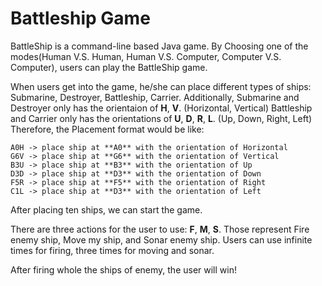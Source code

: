 # Battleship Game

BattleShip is a command-line based Java game.
By Choosing one of the modes(Human V.S. Human, Human V.S. Computer, Computer V.S. Computer), users can play the BattleShip game.

When users get into the game, he/she can place different types of ships: Submarine, Destroyer, Battleship, Carrier.
Additionally, Submarine and Destroyer only has the orientaion of **H**, **V**. (Horizontal, Vertical)
Battleship and Carrier only has the orientations of **U**, **D**, **R**, **L**. (Up, Down, Right, Left)
Therefore, the Placement format would be like: 
```
A0H -> place ship at **A0** with the orientation of Horizontal
G6V -> place ship at **G6** with the orientation of Vertical
B3U -> place ship at **B3** with the orientation of Up
D3D -> place ship at **D3** with the orientation of Down
F5R -> place ship at **F5** with the orientation of Right
C1L -> place ship at **D3** with the orientation of Left
```



After placing ten ships, we can start the game.

There are three actions for the user to use: **F**, **M**, **S**. Those represent Fire enemy ship, Move my ship, and Sonar enemy ship.
Users can use infinite times for firing, three times for moving and sonar.

After firing whole the ships of enemy, the user will win!  


